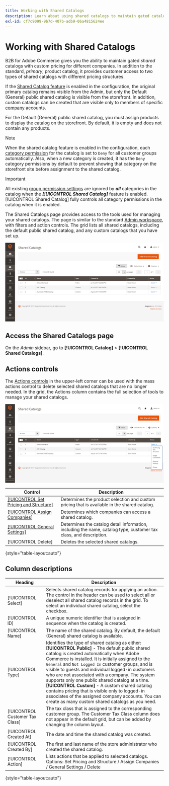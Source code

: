 ```yaml
---
title: Working with Shared Catalogs
description: Learn about using shared catalogs to maintain gated catalogs with custom pricing for different companies.
exl-id: cf7c9099-9b7d-407b-adb9-06a4815624ee
---
```

# Working with Shared Catalogs

B2B for Adobe Commerce gives you the ability to maintain gated _shared_ catalogs with custom pricing for different companies. In addition to the standard, _primary_, product catalog, it provides customer access to two types of shared catalogs with different pricing structures.

If the [Shared Catalog feature](enable-basic-features.md) is enabled in the configuration, the original primary catalog remains visible from the Admin, but only the Default (General) public shared catalog is visible from the storefront. In addition, custom catalogs can be created that are visible only to members of specific [company](account-companies.md) accounts.

For the Default (General) public shared catalog, you must assign products to display the catalog on the storefront. By default, it is empty and does not contain any products.

>[!NOTE]
>
>When the shared catalog feature is enabled in the configuration, each [category permission](../catalog/category-permissions.md) for the catalog is set to `Deny` for all customer groups automatically. Also, when a new category is created, it has the `Deny` category permissions by default to prevent showing that category on the storefront site before assignment to the shared catalog.

>[!IMPORTANT]
>
>All existing [group permission settings](../configuration-reference/catalog/catalog.md#category-permissions) are ignored by **_all_** categories in the catalog when the **_[!UICONTROL Shared Catalog]_** feature is enabled. [!UICONTROL Shared Catalog] fully controls all category permissions in the catalog when it is enabled.

The Shared Catalogs page provides access to the tools used for managing your shared catalogs. The page is similar to the standard [Admin workspace](../getting-started/admin-workspace.md), with filters and action controls. The grid lists all shared catalogs, including the default public shared catalog, and any custom catalogs that you have set up.

![Shared Catalogs](./assets/shared-catalogs-grid.png)<!-- zoom -->

## Access the Shared Catalogs page

On the _Admin_ sidebar, go to **[!UICONTROL Catalog]** > **[!UICONTROL Shared Catalogs]**.

## Actions controls

The [Actions controls](../getting-started/admin-actions-control.md) in the upper-left corner can be used with the mass actions control to delete selected shared catalogs that are no longer needed. In the grid, the Actions column contains the full selection of tools to manage your shared catalogs.

![Shared Catalog Actions](./assets/shared-catalog-grid-action-column-controls.png)<!-- zoom -->

|Control|Description|
|------|-----------|
|[[!UICONTROL Set Pricing and Structure]](catalog-shared-pricing-structure.md)|Determines the product selection and custom pricing that is available in the shared catalog.|
|[[!UICONTROL Assign Companies]](catalog-shared-assign-companies.md)|Determines which companies can access a shared catalog.|
|[[!UICONTROL General Settings]](catalog-shared-manage.md)|Determines the catalog detail information, including the name, catalog type, customer tax class, and description.|
|[!UICONTROL Delete]|Deletes the selected shared catalogs.|

{style="table-layout:auto"}

## Column descriptions

|Heading|Description|
|--- |--- |
|[!UICONTROL Select]|Selects shared catalog records for applying an action. The control in the header can be used to select all or deselect all shared catalog records in the grid. To select an individual shared catalog, select the checkbox.|
|[!UICONTROL ID]|A unique numeric identifier that is assigned in sequence when the catalog is created.|
|[!UICONTROL Name]|The name of the shared catalog. By default, the default (General) shared catalog is available.|
|[!UICONTROL Type]|Identifies the type of shared catalog as either: <br/>**[!UICONTROL Public]** - The default public shared catalog is created automatically when Adobe Commerce is installed. It is initially assigned to the `General` and `Not Logged In` customer groups, and is visible to guests and individual logged-in customers who are not associated with a company. The system supports only one public shared catalog at a time. <br/>**[!UICONTROL Custom]** - A custom shared catalog contains pricing that is visible only to logged-in associates of the assigned company accounts. You can create as many custom shared catalogs as you need.|
|[!UICONTROL Customer Tax Class]|The tax class that is assigned to the corresponding customer group. The Customer Tax Class column does not appear in the default grid, but can be added by changing the column layout.|
|[!UICONTROL Created At]|The date and time the shared catalog was created.|
|[!UICONTROL Created By]|The first and last name of the store administrator who created the shared catalog.|
|[!UICONTROL Action]|Lists actions that be applied to selected catalogs. Options: Set Pricing and Structure / Assign Companies / General Settings / Delete|

{style="table-layout:auto"}
